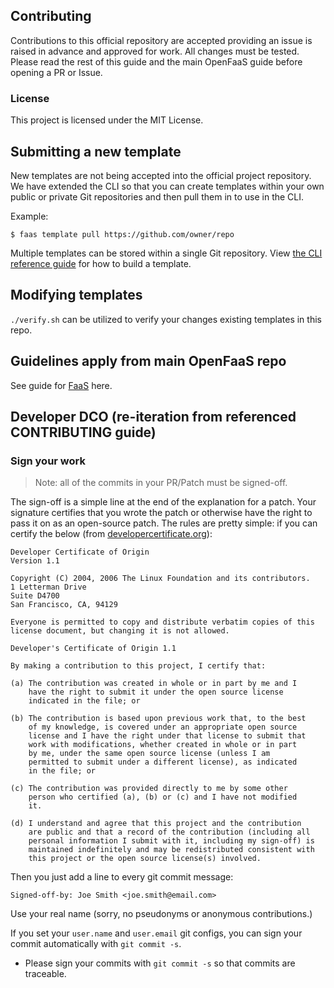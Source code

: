 ## Contributing

Contributions to this official repository are accepted providing an issue is raised in advance and approved for work. All changes must be tested. Please read the rest of this guide and the main OpenFaaS guide before opening a PR or Issue.

### License

This project is licensed under the MIT License.

## Submitting a new template

New templates are not being accepted into the official project repository. We have extended the CLI so that you can create templates within your own public or private Git repositories and then pull them in to use in the CLI.

Example:

```
$ faas template pull https://github.com/owner/repo
```

Multiple templates can be stored within a single Git repository. View [the CLI reference guide](https://github.com/openfaas/faas-cli) for how to build a template.

## Modifying templates

```./verify.sh``` can be utilized to verify your changes existing templates in this repo.

## Guidelines apply from main OpenFaaS repo

See guide for [FaaS](https://github.com/openfaas/faas/blob/master/CONTRIBUTING.md) here.

## Developer DCO (re-iteration from referenced CONTRIBUTING guide)

### Sign your work

> Note: all of the commits in your PR/Patch must be signed-off.

The sign-off is a simple line at the end of the explanation for a patch. Your
signature certifies that you wrote the patch or otherwise have the right to pass
it on as an open-source patch. The rules are pretty simple: if you can certify
the below (from [developercertificate.org](http://developercertificate.org/)):

```
Developer Certificate of Origin
Version 1.1

Copyright (C) 2004, 2006 The Linux Foundation and its contributors.
1 Letterman Drive
Suite D4700
San Francisco, CA, 94129

Everyone is permitted to copy and distribute verbatim copies of this
license document, but changing it is not allowed.

Developer's Certificate of Origin 1.1

By making a contribution to this project, I certify that:

(a) The contribution was created in whole or in part by me and I
    have the right to submit it under the open source license
    indicated in the file; or

(b) The contribution is based upon previous work that, to the best
    of my knowledge, is covered under an appropriate open source
    license and I have the right under that license to submit that
    work with modifications, whether created in whole or in part
    by me, under the same open source license (unless I am
    permitted to submit under a different license), as indicated
    in the file; or

(c) The contribution was provided directly to me by some other
    person who certified (a), (b) or (c) and I have not modified
    it.

(d) I understand and agree that this project and the contribution
    are public and that a record of the contribution (including all
    personal information I submit with it, including my sign-off) is
    maintained indefinitely and may be redistributed consistent with
    this project or the open source license(s) involved.
```

Then you just add a line to every git commit message:

    Signed-off-by: Joe Smith <joe.smith@email.com>

Use your real name (sorry, no pseudonyms or anonymous contributions.)

If you set your `user.name` and `user.email` git configs, you can sign your
commit automatically with `git commit -s`.

* Please sign your commits with `git commit -s` so that commits are traceable.

